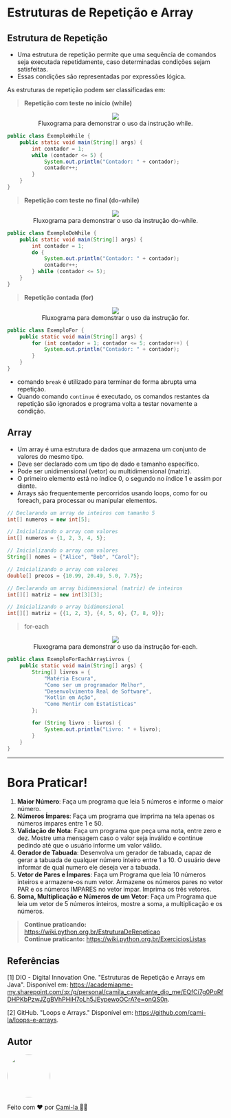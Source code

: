 # Estruturas de Repetição e Array

## Estrutura de Repetição

- Uma estrutura de repetição permite que uma sequência de comandos seja executada repetidamente, caso determinadas condições sejam satisfeitas. ​
- Essas condições são representadas por expressões lógica.​

As estruturas de repetição podem ser classificadas em:

> **Repetição com teste no início (while)​**
  
<p align="center">
<img src="https://mermaid.ink/img/pako:eNptkLFqw0AMhl_l0GRD8gI2pEOTQJYu7tReB3EnNyK9O3M-hxbjp-nQqU_hF6ts7EAhmn5J_ych9WCCJSjgPWJzVs_7Unsl0SaMKctOfvw1HPJcbbc7daXINRuM_WPwlsef8TsoTCTa4sOwoDeXMKpiN6P0SaaTma-HRSic8bcFWvv_99yb-DQtnVw1uyw7ssvzEjbgKDpkK5f0E6QhncmRhkKkxXjRoP0gPuxSqL68gSLFjjbQNVYu2DPKAxwUNX60Um3Qv4Sw5sMfOyJkhQ?type=png)](https://mermaid.live/edit#pako:eNptkLFqw0AMhl_l0GRD8gI2pEOTQJYu7tReB3EnNyK9O3M-hxbjp-nQqU_hF6ts7EAhmn5J_ych9WCCJSjgPWJzVs_7Unsl0SaMKctOfvw1HPJcbbc7daXINRuM_WPwlsef8TsoTCTa4sOwoDeXMKpiN6P0SaaTma-HRSic8bcFWvv_99yb-DQtnVw1uyw7ssvzEjbgKDpkK5f0E6QhncmRhkKkxXjRoP0gPuxSqL68gSLFjjbQNVYu2DPKAxwUNX60Um3Qv4Sw5sMfOyJkhQ" /><br>
Fluxograma para demonstrar o uso da instrução while.</p>

```java
public class ExemploWhile {
    public static void main(String[] args) {
        int contador = 1;
        while (contador <= 5) {
            System.out.println("Contador: " + contador);
            contador++;
        }
    }
}
```
  
> **Repetição com teste no final (do-while)​**
  
<p align="center">
<img src="https://mermaid.ink/img/pako:eNptj02KwkAQha_S1CoBvUACuvAH3MzG2dkuiu6KFtrd0nZECTmNC1eeIhezIlEYmFo9eN8HrxowwRIUsIt42qvfeam9kjsnjCnLVr57Gg55rsbjiaIrmVqKzWIICrtHdw_bQfr0b_hCkSs2GJtZ8JbfoMJEki1O20H5UuKonx7p3Ypdli3Z5fl_2JrdnzkljMBRdMhWHml6Q0PakyMNhUSL8aBB-1Y4rFNY37yBIsWaRlCfrGyaM8r_DooKj2dqX9RdXpI?type=png)](https://mermaid.live/edit#pako:eNptj02KwkAQha_S1CoBvUACuvAH3MzG2dkuiu6KFtrd0nZECTmNC1eeIhezIlEYmFo9eN8HrxowwRIUsIt42qvfeam9kjsnjCnLVr57Gg55rsbjiaIrmVqKzWIICrtHdw_bQfr0b_hCkSs2GJtZ8JbfoMJEki1O20H5UuKonx7p3Ypdli3Z5fl_2JrdnzkljMBRdMhWHml6Q0PakyMNhUSL8aBB-1Y4rFNY37yBIsWaRlCfrGyaM8r_DooKj2dqX9RdXpI)" /><br>
Fluxograma para demonstrar o uso da instrução do-while.</p>

```java
public class ExemploDoWhile {
    public static void main(String[] args) {
        int contador = 1;
        do {
            System.out.println("Contador: " + contador);
            contador++;
        } while (contador <= 5);
    }
}
```

> **Repetição contada (for)​**

<p align="center">
<img src="https://mermaid.ink/img/pako:eNptkM9qwzAMxl_F6JRA-wIprId2g8LYpTut3kHYzipWW8F1xkrI0-zQ054iLzY5JPsD88H-LP0-S1YHhq2DCl4iNkf1uF3poGSdE8ZUFLswfBrislTL5Y06MTeHe9meJyoHxsybi1STwdhtOFgarsMHK0xOtMV1P-HflHjUnvxode_OtFLtcDsJhaN9rjHnR5iCic67kPndj1aG5bAcZ9Mv7m9__3XykJvNVE2-KO7Il-UKFuBd9EhWZtNlk4Z0lCc1VCItxlcNOvTCYZt4fwkGqhRbt4C2sfLzLaGM1ENV4-ks0QbDE_N8778AIHSA3w?type=png)](https://mermaid.live/edit#pako:eNptkM9qwzAMxl_F6JRA-wIprId2g8LYpTut3kHYzipWW8F1xkrI0-zQ054iLzY5JPsD88H-LP0-S1YHhq2DCl4iNkf1uF3poGSdE8ZUFLswfBrislTL5Y06MTeHe9meJyoHxsybi1STwdhtOFgarsMHK0xOtMV1P-HflHjUnvxode_OtFLtcDsJhaN9rjHnR5iCic67kPndj1aG5bAcZ9Mv7m9__3XykJvNVE2-KO7Il-UKFuBd9EhWZtNlk4Z0lCc1VCItxlcNOvTCYZt4fwkGqhRbt4C2sfLzLaGM1ENV4-ks0QbDE_N8778AIHSA3w" /><br>
Fluxograma para demonstrar o uso da instrução for.</p>

```java
public class ExemploFor {
    public static void main(String[] args) {
        for (int contador = 1; contador <= 5; contador++) {
            System.out.println("Contador: " + contador);
        }
    }
}
```

- comando `break` é utilizado para terminar de forma abrupta uma repetição.
- Quando comando `continue` é executado, os comandos restantes da repetição são ignorados e programa volta a testar novamente a condição.

## Array

- Um array é uma estrutura de dados que armazena um conjunto de valores do mesmo tipo.
- Deve ser declarado com um tipo de dado e tamanho específico.
- Pode ser unidimensional (vetor) ou multidimensional (matriz).
- O primeiro elemento está no índice 0, o segundo no índice 1 e assim por diante.
- Arrays são frequentemente percorridos usando loops, como for ou foreach, para processar ou manipular elementos.

```java
// Declarando um array de inteiros com tamanho 5
int[] numeros = new int[5];

// Inicializando o array com valores
int[] numeros = {1, 2, 3, 4, 5};

// Inicializando o array com valores
String[] nomes = {"Alice", "Bob", "Carol"};

// Inicializando o array com valores
double[] precos = {10.99, 20.49, 5.0, 7.75};

// Declarando um array bidimensional (matriz) de inteiros
int[][] matriz = new int[3][3];

// Inicializando o array bidimensional
int[][] matriz = {{1, 2, 3}, {4, 5, 6}, {7, 8, 9}};

```

> for-each

<p align="center">
<img src="https://mermaid.ink/img/pako:eNplkU1qwzAQha8iZmVDsmiWLrQUTMEQSiBd1e5isJVGpJLMWIYG49N03VWP4It1JFvgUK1m9L43Tz8D1LaRkMEHYXsWr_l9ZQSvziG5JCnM9FMrm6Ziu30QyqhaIe2tbctiroVv3hfTSg98I0-8RXvF08p8bsQTEV5ZEoWTpovWNTpnOUlId8OBpt8vpa3H9eMYk2aVSXFUOhhasrXsOiQPlofYBV9MuWFWMbv_Y1-mbxuIk9L-QknyzEG-StMberc-7qIsnugP3mCDDWhJGlXDTz54uAJ3llpWkHHZIF0qqMzIHPbOHq-mhsxRLzfQtw06mSvkn9KQnfCz490WzZu1sR__AAWJmU4?type=png)](https://mermaid.live/edit#pako:eNplkU1qwzAQha8iZmVDsmiWLrQUTMEQSiBd1e5isJVGpJLMWIYG49N03VWP4It1JFvgUK1m9L43Tz8D1LaRkMEHYXsWr_l9ZQSvziG5JCnM9FMrm6Ziu30QyqhaIe2tbctiroVv3hfTSg98I0-8RXvF08p8bsQTEV5ZEoWTpovWNTpnOUlId8OBpt8vpa3H9eMYk2aVSXFUOhhasrXsOiQPlofYBV9MuWFWMbv_Y1-mbxuIk9L-QknyzEG-StMberc-7qIsnugP3mCDDWhJGlXDTz54uAJ3llpWkHHZIF0qqMzIHPbOHq-mhsxRLzfQtw06mSvkn9KQnfCz490WzZu1sR__AAWJmU4" /><br>
Fluxograma para demonstrar o uso da instrução for-each.</p>

```java
public class ExemploForEachArrayLivros {
    public static void main(String[] args) {
        String[] livros = {
            "Matéria Escura",
            "Como ser um programador Melhor",
            "Desenvolvimento Real de Software",
            "Kotlin em Ação",
            "Como Mentir com Estatísticas"
        };

        for (String livro : livros) {
            System.out.println("Livro: " + livro);
        }
    }
}
```

----

# Bora Praticar!

1. **Maior Número**: Faça um programa que leia 5 números e informe o maior número. 
2. **Números Ímpares**: Faça um programa que imprima na tela apenas os números ímpares entre 1 e 50. 
3. **Validação de Nota**: Faça um programa que peça uma nota, entre zero e dez. Mostre uma mensagem caso o valor seja inválido e continue pedindo até que o usuário informe um valor válido. 
4. **Gerador de Tabuada**: Desenvolva um gerador de tabuada, capaz de gerar a tabuada de qualquer número inteiro entre 1 a 10. O usuário deve informar de qual numero ele deseja ver a tabuada.
5. **Vetor de Pares e Ímpares**: Faça um Programa que leia 10 números inteiros e armazene-os num vetor. Armazene os números pares no vetor PAR e os números IMPARES no vetor impar. Imprima os três vetores. 
6. **Soma, Multiplicação e Números de um Vetor**: Faça um Programa que leia um vetor de 5 números inteiros, mostre a soma, a multiplicação e os números.

> **Continue praticando:** https://wiki.python.org.br/EstruturaDeRepeticao<br>
> **Continue praticanto:** https://wiki.python.org.br/ExerciciosListas

## Referências

[1] DIO - Digital Innovation One. "Estruturas de Repetição e Arrays em Java". Disponível em: https://academiapme-my.sharepoint.com/:p:/g/personal/camila_cavalcante_dio_me/EQfCi7g0PoRfDHPKbPzwJZgBVhPHiH7oLh5JEypewoOCrA?e=onQS0n.

[2] GitHub. "Loops e Arrays." Disponível em: https://github.com/cami-la/loops-e-arrays.

## Autor

<a href="https://www.linkedin.com/in/cami-la/">
 <img style="border-radius: 50%;" src="https://avatars.githubusercontent.com/u/64323124?v=4" width="100px;" alt=""/></a>
<br>

Feito com ❤️ por <a href="https://www.instagram.com/camimi_la/" title="Instagram">Cami-la </a> 👋🏽 
